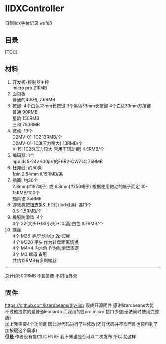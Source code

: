 # IIDXController
自制iidx手台记录
wufe8

## 目录
[TOC]

## 材料
1. 开发板-控制器主控  
  micro pro 21RMB
2. 面包板  
  普通的400孔 2.6RMB
3. 按键: 4个白色33mm长按键 3个黑色33mm长按键 4个白色33mm方按键  
  普通 90RMB  
  星韵 150RMB  
  三和 750RMB
4. 微动: 13个   
  D2MV-01-1C2 13RMB/个   
  D2MV-01-1C3(压力稍大) 13RMB/个  
  V-15-1C25(压力较大 常用于辅助键) 4.5RMB/个
5. 编码器: 1个  
  npn dc5-24v 600p/r的E6B2-CWZ6C 75RMB  
6. 杜邦线: 约50条  
  1pin 2.54mm 0.15RMB/条
7. 插簧: 约30个  
  2.8mm(#187端子) 或 6.3mm(#250端子) 根据使用微动的端子而定 10-15RMB/100个  
  插簧钳 35RMB
8. 游戏机按钮支架&LED灯(led可选): 各13个  
  0.5-1.5RMB/个
9. 橡胶防滑垫: 4个  
  4个 22(大头)*18(小头)*10(高)白色 0.7RMB/个
10. 螺丝  
   4个 M3*6 手拧 作为1p 2p切换  
   4个 M3*20 平头 作为转盘距离切换  
   4个 M4*4 内六角 作为防滑垫固定  
   8个 M3 螺母 备用  
   共约12RMB有多剩螺丝

--------
总计约500RMB 不含邮费 不包括外壳

## 固件
https://github.com/lizardbeans/diy-iidx
现成开源固件 感谢lizardbeans大佬  
不过他提供的是普通leonardo 而我用的是pro micro 接口少些(无法同时使用完整版)  
加上我需要4个功能键 因此对代码进行了些修改(还好代码并不难而且也预料到了加按键这个需求)  
**但是** 作者没有提供LICENSE 我不知道是否可以二次发布 所以 就这样
